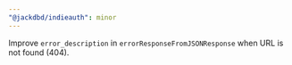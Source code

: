 ```yaml
---
"@jackdbd/indieauth": minor
---
```


Improve `error_description` in `errorResponseFromJSONResponse` when URL is not found (404).
